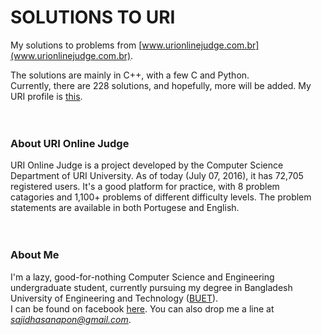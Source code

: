 # SOLUTIONS TO URI

My solutions to problems from [www.urionlinejudge.com.br](www.urionlinejudge.com.br).  

The solutions are mainly in C++, with a few C and Python.  
Currently, there are 228 solutions, and hopefully, more will be added. 
My URI profile is [this](https://www.urionlinejudge.com.br/judge/en/profile/62541).  
<br></br>
### About URI Online Judge  

URI Online Judge is a project developed by the Computer Science Department of URI University. As of today (July 07, 2016), it has 72,705 registered users. It's a good platform for practice, with 8 problem catagories and 1,100+ problems of different difficulty levels. The problem statements are available in both Portugese and English.  
<br></br>
### About Me  
I'm a lazy, good-for-nothing Computer Science and Engineering undergraduate student, currently pursuing my degree in Bangladesh University of Engineering and Technology ([BUET](buet.ac.bd)).  
I can be found on facebook [here](https://www.facebook.com/SajidHasanApon). You can also drop me a line at *sajidhasanapon@gmail.com*. 
